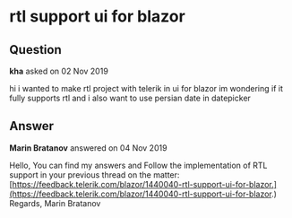 # rtl support ui for blazor

## Question

**kha** asked on 02 Nov 2019

hi i wanted to make rtl project with telerik in ui for blazor im wondering if it fully supports rtl and i also want to use persian date in datepicker

## Answer

**Marin Bratanov** answered on 04 Nov 2019

Hello, You can find my answers and Follow the implementation of RTL support in your previous thread on the matter: [https://feedback.telerik.com/blazor/1440040-rtl-support-ui-for-blazor.](https://feedback.telerik.com/blazor/1440040-rtl-support-ui-for-blazor.) Regards, Marin Bratanov
